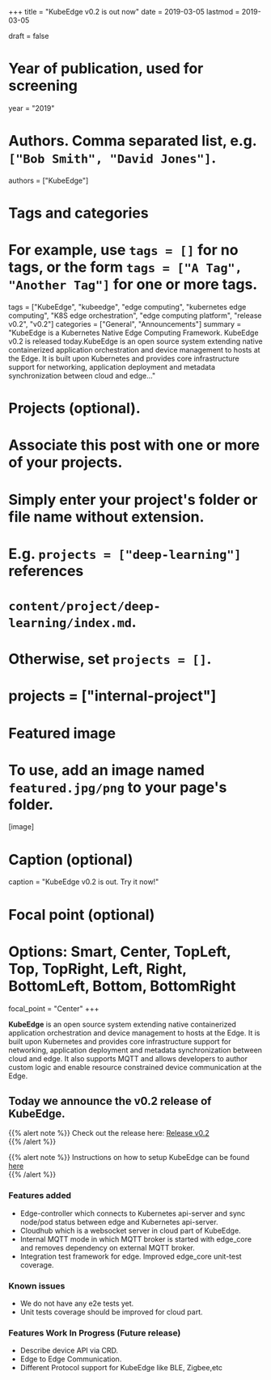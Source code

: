 +++
title = "KubeEdge v0.2 is out now"
date = 2019-03-05
lastmod = 2019-03-05

draft = false

# Year of publication, used for screening
year = "2019"

# Authors. Comma separated list, e.g. `["Bob Smith", "David Jones"]`.
authors = ["KubeEdge"]

# Tags and categories
# For example, use `tags = []` for no tags, or the form `tags = ["A Tag", "Another Tag"]` for one or more tags.
tags = ["KubeEdge", "kubeedge", "edge computing", "kubernetes edge computing", "K8S edge orchestration", "edge computing platform", "release v0.2", "v0.2"]
categories = ["General", "Announcements"]
summary = "KubeEdge is a Kubernetes Native Edge Computing Framework. KubeEdge v0.2 is released today.KubeEdge is an open source system extending native containerized application orchestration and device management to hosts at the Edge. It is built upon Kubernetes and provides core infrastructure support for networking, application deployment and metadata synchronization between cloud and edge..."

# Projects (optional).
#   Associate this post with one or more of your projects.
#   Simply enter your project's folder or file name without extension.
#   E.g. `projects = ["deep-learning"]` references 
#   `content/project/deep-learning/index.md`.
#   Otherwise, set `projects = []`.
# projects = ["internal-project"]

# Featured image
# To use, add an image named `featured.jpg/png` to your page's folder. 
[image]
  # Caption (optional)
  caption = "KubeEdge v0.2 is out. Try it now!"

  # Focal point (optional)
  # Options: Smart, Center, TopLeft, Top, TopRight, Left, Right, BottomLeft, Bottom, BottomRight
  focal_point = "Center"
+++



**KubeEdge** is an open source system extending native containerized application orchestration and device management to hosts at the Edge. It is built upon Kubernetes and provides core infrastructure support for networking, application deployment and metadata synchronization between cloud and edge. It also supports MQTT and allows developers to author custom logic and enable resource constrained device communication at the Edge.  

## **Today we announce the v0.2 release of KubeEdge.**

{{% alert note %}}
Check out the release here:  [Release v0.2](https://github.com/kubeedge/kubeedge/releases/tag/v0.2)  
{{% /alert %}}

{{% alert note %}}
Instructions on how to setup KubeEdge can be found [here](https://github.com/kubeedge/kubeedge#usage)  
{{% /alert %}}

### Features added  
- Edge-controller which connects to Kubernetes api-server and sync node/pod status between edge and Kubernetes api-server.  
- Cloudhub which is a websocket server in cloud part of KubeEdge.
- Internal MQTT mode in which MQTT broker is started with edge_core and removes dependency on external MQTT broker.
- Integration test framework for edge. Improved edge_core unit-test coverage.

### Known issues  
- We do not have any e2e tests yet.  
- Unit tests coverage should be improved for cloud part.

### Features Work In Progress (Future release)  
- Describe device API via CRD.
- Edge to Edge Communication.
- Different Protocol support for KubeEdge like BLE, Zigbee,etc




